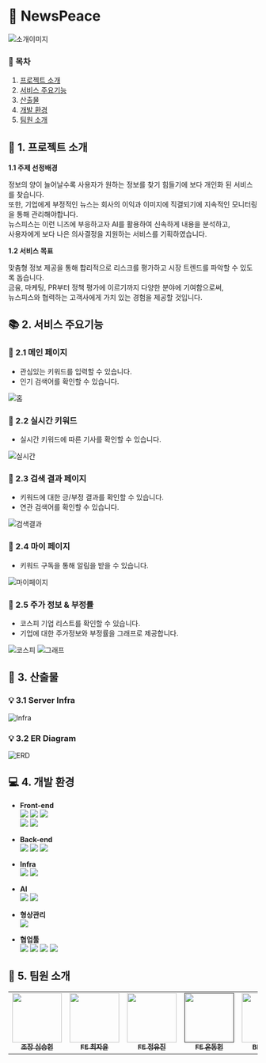 # 📰 NewsPeace  

![소개이미지](https://github.com/7MP-14/NewsPeace-FE/assets/141795938/814e93b9-b3a0-43a4-8bd4-000889450226)

### 📂 목차
1. [프로젝트 소개](#1.-프로젝트-소개)
2. [서비스 주요기능](#2.-서비스-주요기능)
3. [산출물](#3.-산출물)
4. [개발 환경](#4.-개발-환경)
5. [팀원 소개](#5.-팀원-소개)


## 📝 1. 프로젝트 소개   

**1.1 주제 선정배경**  

정보의 양이 늘어날수록 사용자가 원하는 정보를 찾기 힘들기에 보다 개인화 된 서비스를 찾습니다.  
또한, 기업에게 부정적인 뉴스는 회사의 이익과 이미지에 직결되기에 지속적인 모니터링을 통해 관리해야합니다.  
뉴스피스는 이런 니즈에 부응하고자 AI를 활용하여 신속하게 내용을 분석하고,  
사용자에게 보다 나은 의사결정을 지원하는 서비스를 기획하였습니다.  

**1.2 서비스 목표**  

맞춤형 정보 제공을 통해 합리적으로 리스크를 평가하고 시장 트렌드를 파악할 수 있도록 돕습니다.  
금융, 마케팅, PR부터 정책 평가에 이르기까지 다양한 분야에 기여함으로써,  
뉴스피스와 협력하는 고객사에게 가치 있는 경험을 제공할 것입니다.


## 📚 2. 서비스 주요기능    
### 📌 2.1 메인 페이지  

- 관심있는 키워드를 입력할 수 있습니다.
- 인기 검색어를 확인할 수 있습니다.

![홈](https://github.com/7MP-14/NewsPeace-FE/assets/141795938/4f7860ba-d5a8-46ee-818f-617c444b3b19)

### 📌 2.2 실시간 키워드  

- 실시간 키워드에 따른 기사를 확인할 수 있습니다.

![실시간](https://github.com/7MP-14/NewsPeace-FE/assets/141795938/640f5b2c-2c83-4333-ac40-7ba77c8b91e9)

### 📌 2.3 검색 결과 페이지  

- 키워드에 대한 긍/부정 결과를 확인할 수 있습니다.
- 연관 검색어를 확인할 수 있습니다.

![검색결과](https://github.com/7MP-14/NewsPeace-FE/assets/141795938/93ab1959-4904-45c3-9c26-d58528071d12)

### 📌 2.4 마이 페이지  

- 키워드 구독을 통해 알림을 받을 수 있습니다.

![마이페이지](https://github.com/7MP-14/NewsPeace-FE/assets/141795938/07f5cb84-f6b5-4aee-a273-7a51388f70bb)


### 📌 2.5 주가 정보 & 부정률  

- 코스피 기업 리스트를 확인할 수 있습니다.
- 기업에 대한 주가정보와 부정률을 그래프로 제공합니다.

![코스피](https://github.com/7MP-14/NewsPeace-FE/assets/141795938/44c1a68a-fc05-4c4c-bb0a-e206e853ad2f)
![그래프](https://github.com/7MP-14/NewsPeace-FE/assets/141795938/41bf697c-60ca-47c2-9428-5e8599271450)  



## 📑 3. 산출물  
### 💡 3.1 Server Infra   
![Infra](https://github.com/7MP-14/NewsPeace-FE/assets/141795938/1016d06b-2ff2-4af5-9324-5e693c214cc5)

### 💡 3.2 ER Diagram  
![ERD](https://github.com/7MP-14/NewsPeace-FE/assets/141795938/02110074-3132-45f0-bd2d-f4b41e316429)



## 💻 4. 개발 환경
- **Front-end**  
  <img src="https://img.shields.io/badge/html5-E34F26?style=for-the-badge&logo=html5&logoColor=white"> 
  <img src="https://img.shields.io/badge/css-1572B6?style=for-the-badge&logo=css3&logoColor=white"> 
  <img src="https://img.shields.io/badge/javascript-F7DF1E?style=for-the-badge&logo=javascript&logoColor=black"> 
  <br>
  <img src="https://img.shields.io/badge/react-61DAFB?style=for-the-badge&logo=react&logoColor=black">
  <img src="https://img.shields.io/badge/bootstrap-7952B3?style=for-the-badge&logo=bootstrap&logoColor=white">
  
- **Back-end**  
  <img src="https://img.shields.io/badge/python-3776AB?style=for-the-badge&logo=mysql&logoColor=white">
  <img src="https://img.shields.io/badge/mysql-4479A1?style=for-the-badge&logo=mysql&logoColor=white">
  <img src="https://img.shields.io/badge/django-092E20?style=for-the-badge&logo=django&logoColor=white">

- **Infra**  
  <img src="https://img.shields.io/badge/nginx-009639?style=for-the-badge&logo=nginx&logoColor=white">
  <img src="https://img.shields.io/badge/amazonaws-232F3E?style=for-the-badge&logo=amazonaws&logoColor=white">

- **AI**  
  <img src="https://img.shields.io/badge/tensorflow-FF6F00?style=for-the-badge&logo=git&logoColor=white">
  <img src="https://img.shields.io/badge/pytorch-EE4C2C?style=for-the-badge&logo=git&logoColor=white">
  
- **형상관리**  
  <img src="https://img.shields.io/badge/git-F05032?style=for-the-badge&logo=git&logoColor=white">

- **협업툴**  
  <img src="https://img.shields.io/badge/github-181717?style=for-the-badge&logo=github&logoColor=white">
  <img src="https://img.shields.io/badge/notion-000000?style=for-the-badge&logo=notion&logoColor=white">
  <img src="https://img.shields.io/badge/googledrive-4285F4?style=for-the-badge&logo=googledrive&logoColor=white">
  <img src="https://img.shields.io/badge/figma-F24E1E?style=for-the-badge&logo=figma&logoColor=white">  


  
## 💖 5. 팀원 소개
<table>
  <tbody>
    <tr>
      <td align="center"><a href=https://github.com/ShimSeungHeon><img src=https://github.com/7MP-14/NewsPeace-FE/assets/141795938/edd2580b-2c6a-4a76-8199-e44aa143c657
width="100px;" alt=""/><br /><sub><b>조장 심승헌 </b></sub></a><br /></td>
      <td align="center"><a href=https://github.com/CHOI-JAYOON><img src=https://github.com/7MP-14/NewsPeace-FE/assets/141795938/22d3edd6-3e5f-44a6-b66d-b243ec11fd2a
 width="100px;" alt=""/><br /><sub><b>FE 최자윤 </b></sub></a><br /></td>
      <td align="center"><a href=https://github.com/yuziny><img src=https://github.com/7MP-14/NewsPeace-FE/assets/141795938/2a12c616-2a53-4cf9-ab64-5a3df7286238
 width="100px;" alt=""/><br /><sub><b>FE 정유진 </b></sub></a><br /></td>
      <td align="center"><a href=""><img src=https://github.com/7MP-14/NewsPeace-FE/assets/141795938/e7a3379e-0fd2-4403-a0a0-a752c2bbfc49
 width="100px;" alt=""/><br /><sub><b>FE 온동헌 </b></sub></a><br /></td>
      <td align="center"><a href=https://github.com/DDDongyeon><img src=https://github.com/7MP-14/NewsPeace-FE/assets/141795938/7e7f5eb0-c00b-4c8a-b5ca-d574f90ff403
 width="100px;" alt=""/><br /><sub><b>BE 고동연 </b></sub></a><br /></td>
      <td align="center"><a href=https://github.com/nachj><img src=https://github.com/7MP-14/NewsPeace-FE/assets/141795938/3b998f3d-e6b8-4a1d-8243-9a29202e8175
 width="100px;" alt=""/><br /><sub><b>BE 나창준 </b></sub></a><br /></td>
      <td align="center"><a href=https://github.com/Auhsojjj><img src=https://github.com/7MP-14/NewsPeace-FE/assets/141795938/93a21819-8cf7-453c-af55-3b0ddcdfb68a
 width="100px;" alt=""/><br /><sub><b>BE 정 솔 </b></sub></a><br /></td>
      <td align="center"><a href=https://github.com/Dh-Off><img src=https://github.com/7MP-14/NewsPeace-FE/assets/141795938/917d89b6-abeb-4dd2-894a-898f8328d6f8
 width="100px;" alt=""/><br /><sub><b>BE 현지연 </b></sub></a><br /></td>
    </tr>
  </tbody>
</table>

